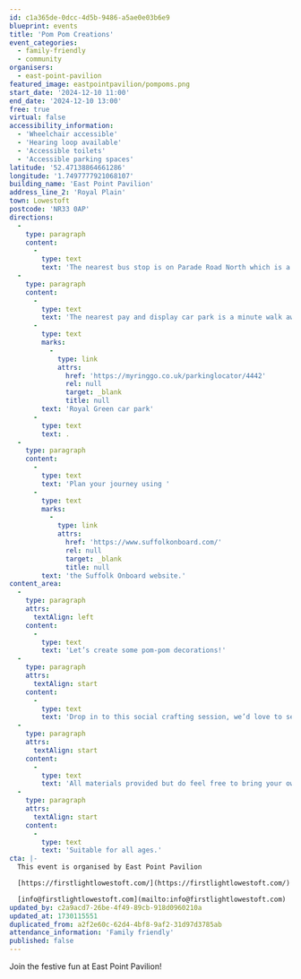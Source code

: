 ```yaml
---
id: c1a365de-0dcc-4d5b-9486-a5ae0e03b6e9
blueprint: events
title: 'Pom Pom Creations'
event_categories:
  - family-friendly
  - community
organisers:
  - east-point-pavilion
featured_image: eastpointpavilion/pompoms.png
start_date: '2024-12-10 11:00'
end_date: '2024-12-10 13:00'
free: true
virtual: false
accessibility_information:
  - 'Wheelchair accessible'
  - 'Hearing loop available'
  - 'Accessible toilets'
  - 'Accessible parking spaces'
latitude: '52.47138864661286'
longitude: '1.7497777921068107'
building_name: 'East Point Pavilion'
address_line_2: 'Royal Plain'
town: Lowestoft
postcode: 'NR33 0AP'
directions:
  -
    type: paragraph
    content:
      -
        type: text
        text: 'The nearest bus stop is on Parade Road North which is a three minute walk from East Point Pavilion. There is a selection of buses which connect us to the town centre for example, No X2, X22 and 109.'
  -
    type: paragraph
    content:
      -
        type: text
        text: 'The nearest pay and display car park is a minute walk away at '
      -
        type: text
        marks:
          -
            type: link
            attrs:
              href: 'https://myringgo.co.uk/parkinglocator/4442'
              rel: null
              target: _blank
              title: null
        text: 'Royal Green car park'
      -
        type: text
        text: .
  -
    type: paragraph
    content:
      -
        type: text
        text: 'Plan your journey using '
      -
        type: text
        marks:
          -
            type: link
            attrs:
              href: 'https://www.suffolkonboard.com/'
              rel: null
              target: _blank
              title: null
        text: 'the Suffolk Onboard website.'
content_area:
  -
    type: paragraph
    attrs:
      textAlign: left
    content:
      -
        type: text
        text: 'Let’s create some pom-pom decorations!'
  -
    type: paragraph
    attrs:
      textAlign: start
    content:
      -
        type: text
        text: 'Drop in to this social crafting session, we’d love to see your festive creations.'
  -
    type: paragraph
    attrs:
      textAlign: start
    content:
      -
        type: text
        text: 'All materials provided but do feel free to bring your own if you have a brilliant idea up your sleeve!'
  -
    type: paragraph
    attrs:
      textAlign: start
    content:
      -
        type: text
        text: 'Suitable for all ages.'
cta: |-
  This event is organised by East Point Pavilion

  [https://firstlightlowestoft.com/](https://firstlightlowestoft.com/)

  [info@firstlightlowestoft.com](mailto:info@firstlightlowestoft.com)
updated_by: c2a9acd7-26be-4f49-89cb-918d0960210a
updated_at: 1730115551
duplicated_from: a2f2e60c-62d4-4bf8-9af2-31d97d3785ab
attendance_information: 'Family friendly'
published: false
---
```

Join the festive fun at East Point Pavilion!
